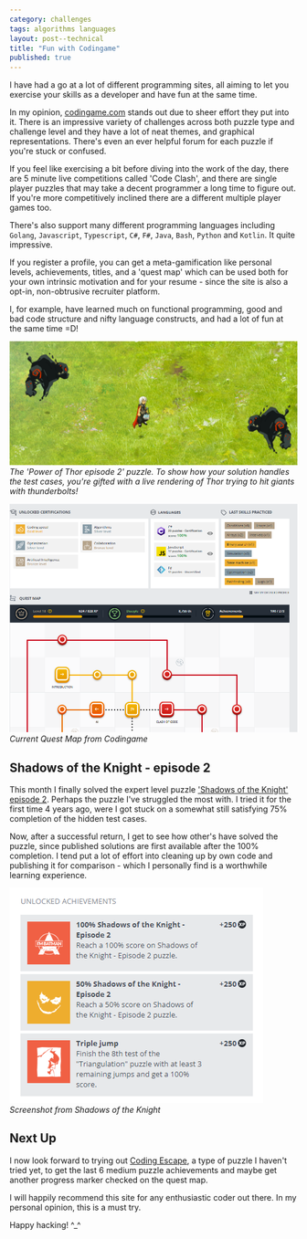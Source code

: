 ```yaml
---
category: challenges 
tags: algorithms languages
layout: post--technical
title: "Fun with Codingame"
published: true
---
```


I have had a go at a lot of different programming sites, all aiming to let you
exercise your skills as a developer and have fun at the same time.

In my opinion, [codingame.com](https://www.codingame.com) stands out due to
sheer effort they put into it. There is an impressive variety of challenges
 across both puzzle type and challenge level and they have a lot of neat themes,
and graphical representations. There's even an ever helpful forum for each
puzzle if you're stuck or confused.

If you feel like exercising a bit before diving into the work of the day, there
are 5 minute live competitions called 'Code Clash', and there are single player
puzzles that may take a decent programmer a long time to figure out. If you're
more competitively inclined there are a different multiple player games too.

There's also support many different programming languages including `Golang`,
`Javascript`, `Typescript`, `C#`, `F#`, `Java`, `Bash`, `Python` and `Kotlin`.
It quite impressive. 

If you register a profile, you can get a meta-gamification like personal levels,
achievements, titles, and a 'quest map' which can be used both for your own
intrinsic motivation and for your resume - since the site is also a opt-in,
non-obtrusive recruiter platform.

I, for example, have learned much on functional programming, good and bad code
structure and nifty language constructs, and had a lot of fun at the same time
=D! 

![Thor](/assets/codingame/thor--1.png)  
*The 'Power of Thor episode 2' puzzle. To show how your solution handles the
test cases, you're gifted with a live rendering of Thor trying to hit giants
with thunderbolts!*

![Quest Map](/assets/codingame/quest-map--1.png)  
*Current Quest Map from Codingame*

## Shadows of the Knight - episode 2

This month I finally solved the expert level puzzle ['Shadows of the Knight'
episode
2](https://www.codingame.com/ide/puzzle/shadows-of-the-knight-episode-2).
Perhaps the puzzle I've struggled the most with. I tried it for the first time 4
years ago, were I got stuck on a somewhat still satisfying 75% completion of the
hidden test cases. 

Now, after a successful return, I get to see how other's have solved the puzzle,
since published solutions are first available after the 100% completion. I tend
put a lot of effort into cleaning up by own code and publishing it for
comparison - which I personally find is a worthwhile learning experience.

![Shadows of the Knight](/assets/codingame/dark-knight--2.png)  
*Screenshot from Shadows of the Knight*

## Next Up

I now look forward to trying out [Coding
Escape](https://escape.codingame.com/games), a type of puzzle I haven't tried
yet, to get the last 6 medium puzzle achievements and maybe get another progress
marker checked on the quest map.

I will happily recommend this site for any enthusiastic coder out there. In my
personal opinion, this is a must try. 

Happy hacking! ^_^